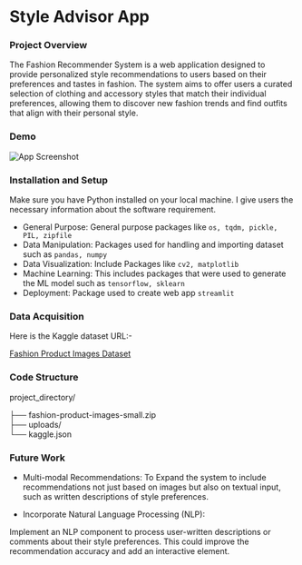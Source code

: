 
# Style Advisor App

###  Project Overview
The Fashion Recommender System is a web application designed to provide personalized style recommendations to users based on their preferences and tastes in fashion. The system aims to offer users a curated selection of clothing and accessory styles that match their individual preferences, allowing them to discover new fashion trends and find outfits that align with their personal style.


### Demo

![App Screenshot](https://cdn.shopify.com/s/files/1/0533/2089/files/shopify-related-products-section-code.gif?v=1564499354)


### Installation and Setup

Make sure you have Python installed on your local machine. I give users the necessary information about the software requirement.

- General Purpose: General purpose packages like `os, tqdm, pickle, PIL, zipfile`
- Data Manipulation: Packages used for handling and importing dataset such as `pandas, numpy`
- Data Visualization: Include Packages like `cv2, matplotlib`
- Machine Learning: This includes packages that were used to generate the ML model such as `tensorflow, sklearn`
- Deployment: Package used to create web app `streamlit`


### Data Acquisition

Here is the Kaggle dataset URL:-

[Fashion Product Images Dataset](https://www.kaggle.com/datasets/paramaggarwal/fashion-product-images-small)


### Code Structure

project_directory/

├── fashion-product-images-small.zip  
├── uploads/  
└── kaggle.json





### Future Work

- Multi-modal Recommendations:
To Expand the system to include recommendations not just based on images but also on textual input, such as written descriptions of style preferences.

- Incorporate Natural Language Processing (NLP):

Implement an NLP component to process user-written descriptions or comments about their style preferences. This could improve the recommendation accuracy and add an interactive element.
